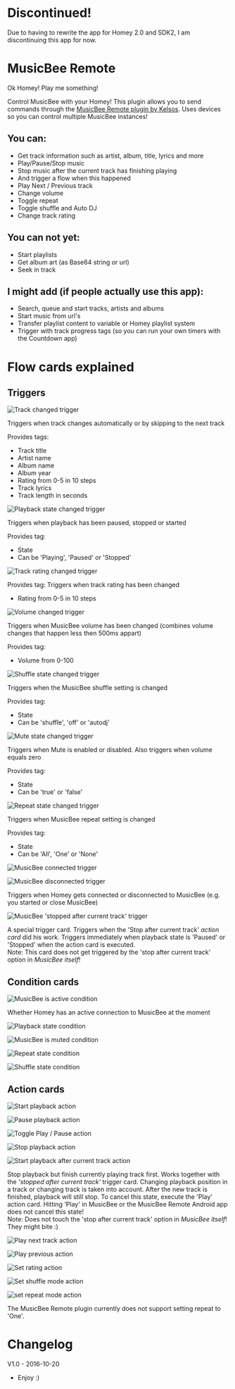 # Discontinued!
Due to having to rewrite the app for Homey 2.0 and SDK2, I am discontinuing this app for now.

# MusicBee Remote
Ok Homey! Play me something!

Control MusicBee with your Homey! This plugin allows you to send commands through the [MusicBee Remote plugin by Kelsos](http://kelsos.net/musicbeeremote/). Uses devices so you can control multiple MusicBee instances!

## You can:
* Get track information such as artist, album, title, lyrics and more
* Play/Pause/Stop music
* Stop music after the current track has finishing playing
 * And trigger a flow when this happened
* Play Next / Previous track
* Change volume
* Toggle repeat
* Toggle shuffle and Auto DJ
* Change track rating

## You can not yet:
* Start playlists
* Get album art (as Base64 string or url)
* Seek in track

## I might add (if people actually use this app):
* Search, queue and start tracks, artists and albums
* Start music from url's
* Transfer playlist content to variable or Homey playlist system
* Trigger with track progress tags (so you can run your own timers with the Countdown app)


# Flow cards explained
## Triggers
![Track changed trigger](https://raw.githubusercontent.com/Joolee/nl.joolee.homey.musicbee/master/readme/trigger-track_changed.png)

Triggers when track changes automatically or by skipping to the next track

Provides tags:
* Track title
* Artist name
* Album name
* Album year
* Rating from 0-5 in 10 steps
* Track lyrics
* Track length in seconds


![Playback state changed trigger](https://raw.githubusercontent.com/Joolee/nl.joolee.homey.musicbee/master/readme/trigger-state_changed.png)

Triggers when playback has been paused, stopped or started

Provides tag:
* State
 * Can be 'Playing', 'Paused' or 'Stopped'

![Track rating changed trigger](https://raw.githubusercontent.com/Joolee/nl.joolee.homey.musicbee/master/readme/trigger-rating_changed.png)

Provides tag:
Triggers when track rating has been changed
* Rating from 0-5 in 10 steps

![Volume changed trigger](https://raw.githubusercontent.com/Joolee/nl.joolee.homey.musicbee/master/readme/trigger-volume_changed.png)

Triggers when MusicBee volume has been changed (combines volume changes that happen less then 500ms appart)

Provides tag:
* Volume from 0-100

![Shuffle state changed trigger](https://raw.githubusercontent.com/Joolee/nl.joolee.homey.musicbee/master/readme/trigger-shuffle_changed.png)

Triggers when the MusicBee shuffle setting is changed

Provides tag:
* State
 * Can be 'shuffle', 'off' or 'autodj'

![Mute state changed trigger](https://raw.githubusercontent.com/Joolee/nl.joolee.homey.musicbee/master/readme/trigger-mute_changed.png)

Triggers when Mute is enabled or disabled. Also triggers when volume equals zero

Provides tag:
* State
 * Can be 'true' or 'false'

![Repeat state changed trigger](https://raw.githubusercontent.com/Joolee/nl.joolee.homey.musicbee/master/readme/trigger-repeat_changed.png)

Triggers when MusicBee repeat setting is changed

Provides tag:
* State
 * Can be 'All', 'One' or 'None'

![MusicBee connected trigger](https://raw.githubusercontent.com/Joolee/nl.joolee.homey.musicbee/master/readme/trigger-connected.png)

![MusicBee disconnected trigger](https://raw.githubusercontent.com/Joolee/nl.joolee.homey.musicbee/master/readme/trigger-disconnected.png)

Triggers when Homey gets connected or disconnected to MusicBee (e.g. you started or close MusicBee)

![MusicBee 'stopped after current track' trigger](https://raw.githubusercontent.com/Joolee/nl.joolee.homey.musicbee/master/readme/trigger-stopped_after_current.png)

A special trigger card.
Triggers when the 'Stop after current track' *action card* did his work. Triggers immediately when playback state is 'Paused' or 'Stopped' when the action card is executed.<br>
Note: This card does not get triggered by the 'stop after current track' option in *MusicBee itself*!


## Condition cards

![MusicBee is active condition](https://raw.githubusercontent.com/Joolee/nl.joolee.homey.musicbee/master/readme/condition-active.png)

Whether Homey has an active connection to MusicBee at the moment

![Playback state condition](https://raw.githubusercontent.com/Joolee/nl.joolee.homey.musicbee/master/readme/condition-playing.png)

![MusicBee is muted condition](https://raw.githubusercontent.com/Joolee/nl.joolee.homey.musicbee/master/readme/condition-muted.png)

![Repeat state condition](https://raw.githubusercontent.com/Joolee/nl.joolee.homey.musicbee/master/readme/condition-repeat.png)

![Shuffle state condition](https://raw.githubusercontent.com/Joolee/nl.joolee.homey.musicbee/master/readme/condition-shuffle.png)

## Action cards

![Start playback action](https://raw.githubusercontent.com/Joolee/nl.joolee.homey.musicbee/master/readme/action-play.png)

![Pause playback action](https://raw.githubusercontent.com/Joolee/nl.joolee.homey.musicbee/master/readme/action-pause.png)

![Toggle Play / Pause action](https://raw.githubusercontent.com/Joolee/nl.joolee.homey.musicbee/master/readme/action-play_pause.png)

![Stop playback action](https://raw.githubusercontent.com/Joolee/nl.joolee.homey.musicbee/master/readme/action-stop.png)

![Start playback after current track action](https://raw.githubusercontent.com/Joolee/nl.joolee.homey.musicbee/master/readme/action-stop_finish.png)

Stop playback but finish currently playing track first. Works together with the *'stopped after current track'* trigger card.
Changing playback position in a track or changing track is taken into account. After the new track is finished, playback will still stop.
To cancel this state, execute the 'Play' action card. Hitting 'Play' in MusicBee or the MusicBee Remote Android app does not cancel this state!<br>
Note: Does not touch the 'stop after current track' option in *MusicBee itself*! They might bite :)

![Play next track action](https://raw.githubusercontent.com/Joolee/nl.joolee.homey.musicbee/master/readme/action-next.png)

![Play previous action](https://raw.githubusercontent.com/Joolee/nl.joolee.homey.musicbee/master/readme/action-previous.png)

![Set rating action](https://raw.githubusercontent.com/Joolee/nl.joolee.homey.musicbee/master/readme/action-set_rating.png)

![Set shuffle mode action](https://raw.githubusercontent.com/Joolee/nl.joolee.homey.musicbee/master/readme/action-set_shuffle.png)

![set repeat mode action](https://raw.githubusercontent.com/Joolee/nl.joolee.homey.musicbee/master/readme/action-set_repeat.png)

The MusicBee Remote plugin currently does not support setting repeat to 'One'.

# Changelog

V1.0 - 2016-10-20
* Enjoy :)

















